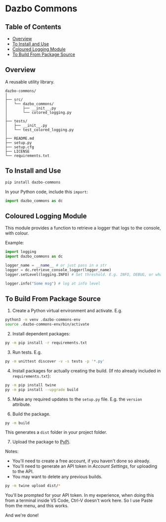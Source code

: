 # Dazbo Commons

## Table of Contents

- [Overview](#overview)
- [To Install and Use](#to-install-and-use)
- [Coloured Logging Module](#coloured-logging-module)
- [To Build From Package Source](#to-build-from-package-source)

## Overview

A reusable utility library.

```text
dazbo-commons/
│
├── src/
│   └── dazbo_commons/
│       ├── __init__.py
│       └── colored_logging.py
│
├── tests/
│   ├── __init__.py
│   └── test_colored_logging.py
│
├── README.md
├── setup.py
├── setup.cfg
├── LICENSE
└── requirements.txt
```

## To Install and Use

```bash
pip install dazbo-commons
```

In your Python code, include this `import`:

```python
import dazbo_commons as dc
```

## Coloured Logging Module

This module provides a function to retrieve a logger that logs to the console, with colour.

Example:

```python
import logging
import dazbo_commons as dc

logger_name = __name__ # or just pass in a str
logger = dc.retrieve_console_logger(logger_name)
logger.setLevel(logging.INFO) # Set threshold. E.g. INFO, DEBUG, or whatever

logger.info("Some msg") # log at info level
```

## To Build From Package Source

1. Create a Python virtual environment and activate. E.g.

```bash
python3 -m venv .dazbo-commons-env
source .dazbo-commons-env/bin/activate
```

2. Install dependent packages:

```bash
py -m pip install -r requirements.txt
```

3. Run tests. E.g.

```bash
py -m unittest discover -v -s tests -p '*.py'
```

4. Install packages for actually creating the build. (If nto already included in `requirements.txt`):

```bash
py -m pip install twine
py -m pip install --upgrade build
```

5. Make any required updates to the `setup.py` file. E.g. the `version` attribute.

6. Build the package.

```bash
py -m build
```

This generates a `dist` folder in your project folder.

7. Upload the package to [PyPi](https://pypi.org/). 

Notes:
- You'll need to create a free account, if you haven't done so already.
- You'll need to generate an API token in _Account Settings_, for uploading to the API.
- You may want to delete any previous builds.

```bash
py -m twine upload dist/*
```

You'll be prompted for your API token. In my experience, when doing this from a terminal inside VS Code, Ctrl-V doesn't work here. So I use Paste from the menu, and this works.

And we're done!